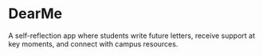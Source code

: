 # DearMe
A self-reflection app where students write future letters, receive support at key moments, and connect with campus resources.
